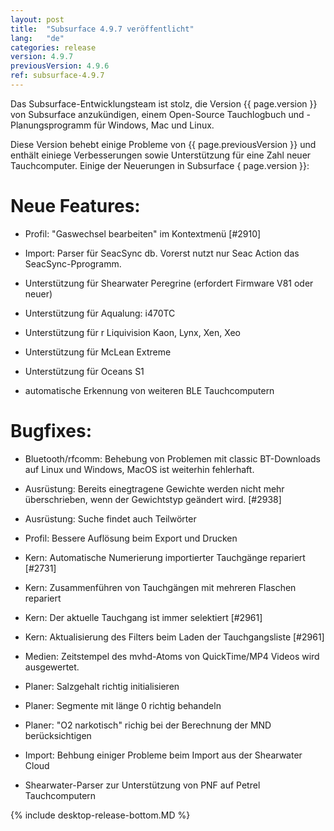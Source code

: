 ```yaml
---
layout: post
title:  "Subsurface 4.9.7 veröffentlicht"
lang:   "de"
categories: release
version: 4.9.7
previousVersion: 4.9.6
ref: subsurface-4.9.7
---
```


Das Subsurface-Entwicklungsteam ist stolz, die Version {{ page.version }} von Subsurface anzukündigen, einem Open-Source Tauchlogbuch und -Planungsprogramm für Windows, Mac und Linux.

Diese Version behebt einige Probleme von {{ page.previousVersion }}
und enth&auml;lt einiege Verbesserungen sowie Unterst&uuml;tzung
f&uuml;r eine Zahl neuer Tauchcomputer. Einige der Neuerungen
in Subsurface { page.version }}:

# Neue Features:

  - Profil: "Gaswechsel bearbeiten" im Kontextmen&uuml; [#2910]

  - Import: Parser f&uuml;r SeacSync db. Vorerst nutzt nur Seac Action das SeacSync-Pprogramm.

  - Unterst&uuml;tzung f&uuml;r Shearwater Peregrine (erfordert
    Firmware V81 oder neuer)

  - Unterst&uuml;tzung f&uuml;r Aqualung: i470TC

  - Unterst&uuml;tzung f&uuml;r r Liquivision Kaon, Lynx, Xen, Xeo

  - Unterst&uuml;tzung f&uuml;r McLean Extreme

  - Unterst&uuml;tzung f&uuml;r Oceans S1

  - automatische Erkennung von weiteren BLE Tauchcomputern

# Bugfixes:
  
  - Bluetooth/rfcomm: Behebung von Problemen mit classic BT-Downloads
    auf Linux und Windows, MacOS ist weiterhin fehlerhaft.

  - Ausr&uuml;stung: Bereits einegtragene Gewichte werden nicht mehr
    &uuml;berschrieben, wenn der Gewichtstyp ge&auml;ndert wird. [#2938]

  - Ausr&uuml;stung: Suche findet auch Teilw&ouml;rter

  - Profil: Bessere Aufl&ouml;sung beim Export und Drucken

  - Kern: Automatische Numerierung importierter Tauchg&auml;nge repariert [#2731]

  - Kern: Zusammenf&uuml;hren von Tauchg&auml;ngen mit mehreren
    Flaschen repariert

  - Kern: Der aktuelle Tauchgang ist immer selektiert [#2961]

  - Kern: Aktualisierung des Filters beim Laden der Tauchgangsliste [#2961]

  - Medien: Zeitstempel des mvhd-Atoms von QuickTime/MP4 Videos wird
    ausgewertet. 

  - Planer: Salzgehalt richtig initialisieren

  - Planer: Segmente mit l&auml;nge 0 richtig behandeln

  - Planer: "O2 narkotisch" richig bei der Berechnung der MND
    ber&uuml;cksichtigen

  - Import: Behbung einiger Probleme beim Import aus der Shearwater
    Cloud 

  - Shearwater-Parser zur Unterst&uuml;tzung von PNF auf Petrel
    Tauchcomputern 

{% include desktop-release-bottom.MD %}
